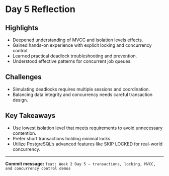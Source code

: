 # Day 5 Reflection

## Highlights
- Deepened understanding of MVCC and isolation levels effects.
- Gained hands-on experience with explicit locking and concurrency control.
- Learned practical deadlock troubleshooting and prevention.
- Understood effective patterns for concurrent job queues.

## Challenges
- Simulating deadlocks requires multiple sessions and coordination.
- Balancing data integrity and concurrency needs careful transaction design.

## Key Takeaways
- Use lowest isolation level that meets requirements to avoid unnecessary contention.
- Prefer short transactions holding minimal locks.
- Utilize PostgreSQL’s advanced features like SKIP LOCKED for real-world concurrency.

---

**Commit message:**
`feat: Week 2 Day 5 — transactions, locking, MVCC, and concurrency control demos`
